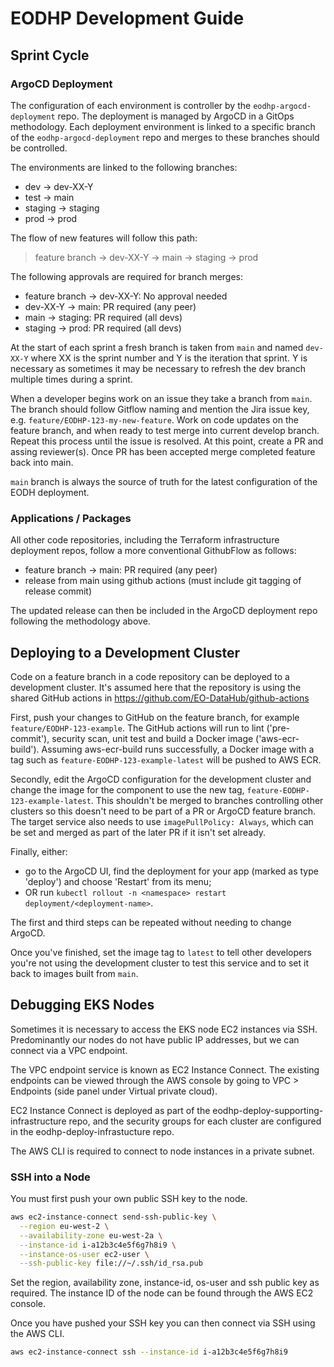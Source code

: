 # EODHP Development Guide

## Sprint Cycle

### ArgoCD Deployment

The configuration of each environment is controller by the `eodhp-argocd-deployment` repo. The deployment is managed by ArgoCD in a GitOps methodology. Each deployment environment is linked to a specific branch of the `eodhp-argocd-deployment` repo and merges to these branches should be controlled.

The environments are linked to the following branches:

- dev -> dev-XX-Y
- test -> main
- staging -> staging
- prod -> prod

The flow of new features will follow this path:

> feature branch -> dev-XX-Y -> main -> staging -> prod

The following approvals are required for branch merges:

- feature branch -> dev-XX-Y: No approval needed
- dev-XX-Y -> main: PR required (any peer)
- main -> staging: PR required (all devs)
- staging -> prod: PR required (all devs)

At the start of each sprint a fresh branch is taken from `main` and named `dev-XX-Y` where XX is the sprint number and Y is the iteration that sprint. Y is necessary as sometimes it may be necessary to refresh the dev branch multiple times during a sprint.

When a developer begins work on an issue they take a branch from `main`. The branch should follow Gitflow naming and mention the Jira issue key, e.g. `feature/EODHP-123-my-new-feature`. Work on code updates on the feature branch, and when ready to test merge into current develop branch. Repeat this process until the issue is resolved. At this point, create a PR and assing reviewer(s). Once PR has been accepted merge completed feature back into main.

`main` branch is always the source of truth for the latest configuration of the EODH deployment.

### Applications / Packages

All other code repositories, including the Terraform infrastructure deployment repos, follow a more conventional GithubFlow as follows:

- feature branch -> main: PR required (any peer)
- release from main using github actions (must include git tagging of release commit)

The updated release can then be included in the ArgoCD deployment repo following the methodology above.

## Deploying to a Development Cluster

Code on a feature branch in a code repository can be deployed to a development cluster. It's assumed here that the repository is using the shared GitHub actions in https://github.com/EO-DataHub/github-actions

First, push your changes to GitHub on the feature branch, for example `feature/EODHP-123-example`. The GitHub actions will run to lint ('pre-commit'), security scan, unit test and build a Docker image ('aws-ecr-build'). Assuming aws-ecr-build runs successfully, a Docker image with a tag such as `feature-EODHP-123-example-latest` will be pushed to AWS ECR.

Secondly, edit the ArgoCD configuration for the development cluster and change the image for the component to use the new tag, `feature-EODHP-123-example-latest`. This shouldn't be merged to branches controlling other clusters so this doesn't need to be part of a PR or ArgoCD feature branch. The target service also needs to use `imagePullPolicy: Always`, which can be set and merged as part of the later PR if it isn't set already.

Finally, either:

- go to the ArgoCD UI, find the deployment for your app (marked as type 'deploy') and choose 'Restart' from its menu;
- OR run `kubectl rollout -n <namespace> restart deployment/<deployment-name>`.

The first and third steps can be repeated without needing to change ArgoCD.

Once you've finished, set the image tag to `latest` to tell other developers you're not using the development cluster to test this service and to set it back to images built from `main`.

## Debugging EKS Nodes

Sometimes it is necessary to access the EKS node EC2 instances via SSH. Predominantly our nodes do not have public IP addresses, but we can connect via a VPC endpoint.

The VPC endpoint service is known as EC2 Instance Connect. The existing endpoints can be viewed through the AWS console by going to VPC > Endpoints (side panel under Virtual private cloud).

EC2 Instance Connect is deployed as part of the eodhp-deploy-supporting-infrastructure repo, and the security groups for each cluster are configured in the eodhp-deploy-infrastucture repo.

The AWS CLI is required to connect to node instances in a private subnet.

### SSH into a Node

You must first push your own public SSH key to the node.

```bash
aws ec2-instance-connect send-ssh-public-key \
  --region eu-west-2 \
  --availability-zone eu-west-2a \
  --instance-id i-a12b3c4e5f6g7h8i9 \
  --instance-os-user ec2-user \
  --ssh-public-key file://~/.ssh/id_rsa.pub
```

Set the region, availability zone, instance-id, os-user and ssh public key as required. The instance ID of the node can be found through the AWS EC2 console.

Once you have pushed your SSH key you can then connect via SSH using the AWS CLI.

```bash
aws ec2-instance-connect ssh --instance-id i-a12b3c4e5f6g7h8i9
```
